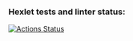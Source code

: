 ### Hexlet tests and linter status:
[![Actions Status](https://github.com/severnyiMishka/frontend-project-lvl1/workflows/hexlet-check/badge.svg)](https://github.com/severnyiMishka/frontend-project-lvl1/actions)